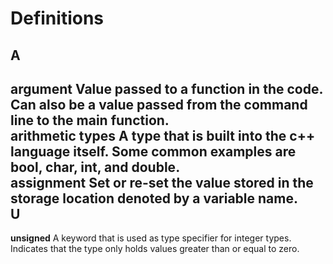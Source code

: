 Definitions
===========
A
-
**argument** Value passed to a function in the code. Can also be a value passed from the command line to the main function.  
**arithmetic types** A type that is built into the c++ language itself. Some common examples are bool, char, int, and double.   
**assignment** Set or re-set the value stored in the storage location denoted by a variable name.  
U
-
**unsigned** A keyword that is used as type specifier for integer types. Indicates that the type only holds values greater than or equal to zero.  

